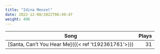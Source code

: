 ```yaml
---
title: "Idina Menzel"
date: 2022-12-08/2022T06:49:47
weight: 406
---
```




 Song | Plays 
----- | -----:
[Santa, Can’t You Hear Me]({{< ref 't192361761'>}}) | 31
